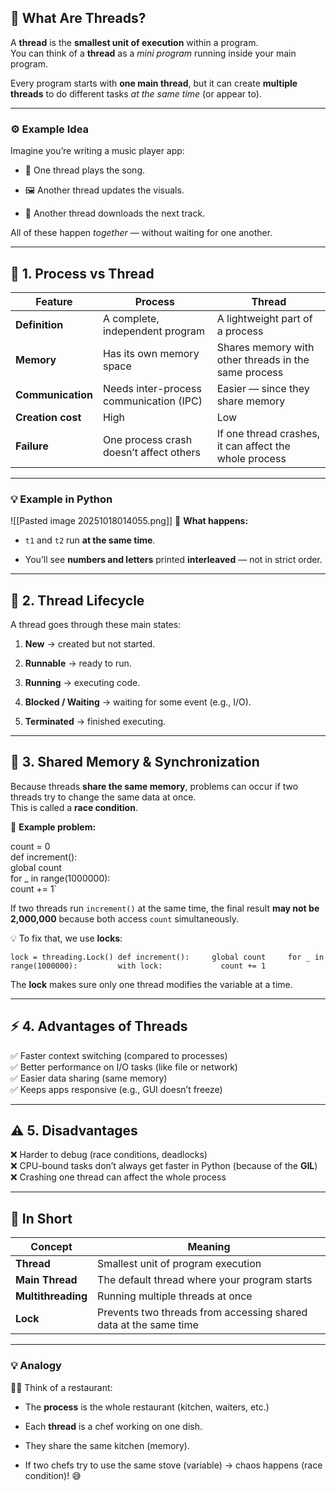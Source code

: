 ## 🧠 **What Are Threads?**

A **thread** is the **smallest unit of execution** within a program.  
You can think of a **thread** as a _mini program_ running inside your main program.

Every program starts with **one main thread**, but it can create **multiple threads** to do different tasks _at the same time_ (or appear to).

---

### ⚙️ **Example Idea**

Imagine you’re writing a music player app:

- 🎵 One thread plays the song.
    
- 🖼️ Another thread updates the visuals.
    
- 📡 Another thread downloads the next track.
    

All of these happen _together_ — without waiting for one another.

---

## 🧩 **1. Process vs Thread**

|Feature|**Process**|**Thread**|
|---|---|---|
|**Definition**|A complete, independent program|A lightweight part of a process|
|**Memory**|Has its own memory space|Shares memory with other threads in the same process|
|**Communication**|Needs inter-process communication (IPC)|Easier — since they share memory|
|**Creation cost**|High|Low|
|**Failure**|One process crash doesn’t affect others|If one thread crashes, it can affect the whole process|

---

### 💡 Example in Python
![[Pasted image 20251018014055.png]]
🧩 **What happens:**

- `t1` and `t2` run **at the same time**.
    
- You’ll see **numbers and letters** printed **interleaved** — not in strict order.
    

---

## 🧮 **2. Thread Lifecycle**

A thread goes through these main states:

1. **New** → created but not started.
    
2. **Runnable** → ready to run.
    
3. **Running** → executing code.
    
4. **Blocked / Waiting** → waiting for some event (e.g., I/O).
    
5. **Terminated** → finished executing.
    

---

## 🔐 **3. Shared Memory & Synchronization**

Because threads **share the same memory**, problems can occur if two threads try to change the same data at once.  
This is called a **race condition**.

🧩 **Example problem:**

count = 0  
def increment():     
	global count    
	for _ in range(1000000):        
		count += 1`

If two threads run `increment()` at the same time, the final result **may not be 2,000,000** because both access `count` simultaneously.

💡 To fix that, we use **locks**:

`lock = threading.Lock() def increment():     global count     for _ in range(1000000):         with lock:             count += 1`

The **lock** makes sure only one thread modifies the variable at a time.

---

## ⚡ **4. Advantages of Threads**

✅ Faster context switching (compared to processes)  
✅ Better performance on I/O tasks (like file or network)  
✅ Easier data sharing (same memory)  
✅ Keeps apps responsive (e.g., GUI doesn’t freeze)

---

## ⚠️ **5. Disadvantages**

❌ Harder to debug (race conditions, deadlocks)  
❌ CPU-bound tasks don’t always get faster in Python (because of the **GIL**)  
❌ Crashing one thread can affect the whole process

---

## 🧭 **In Short**

|Concept|Meaning|
|---|---|
|**Thread**|Smallest unit of program execution|
|**Main Thread**|The default thread where your program starts|
|**Multithreading**|Running multiple threads at once|
|**Lock**|Prevents two threads from accessing shared data at the same time|

---

### 💡 Analogy

🧑‍🍳 Think of a restaurant:

- The **process** is the whole restaurant (kitchen, waiters, etc.)
    
- Each **thread** is a chef working on one dish.
    
- They share the same kitchen (memory).
    
- If two chefs try to use the same stove (variable) → chaos happens (race condition)! 😅